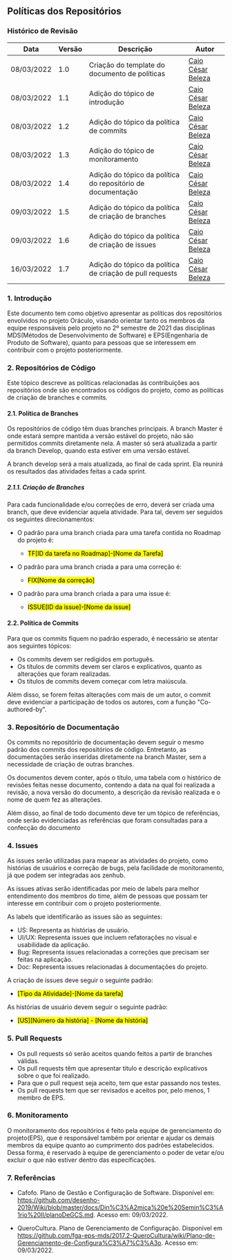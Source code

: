 ## Políticas dos Repositórios

### Histórico de Revisão

|Data|Versão|Descrição|Autor|
|--|--|--|--|
|08/03/2022|1.0| Criação do template do documento de políticas|[Caio César Beleza](github.com/Caiocbeleza)|
|08/03/2022|1.1| Adição do tópico de introdução | [Caio César Beleza](github.com/Caiocbeleza)|
|08/03/2022|1.2| Adição do tópico da política de commits | [Caio César Beleza](github.com/Caiocbeleza)|
|08/03/2022|1.3| Adição do tópico de monitoramento | [Caio César Beleza](github.com/Caiocbeleza)|
|08/03/2022|1.4| Adição do tópico da política do repositório de documentação | [Caio César Beleza](github.com/Caiocbeleza)|
|09/03/2022|1.5| Adição do tópico da política de criação de branches | [Caio César Beleza](github.com/Caiocbeleza)|
|09/03/2022|1.6| Adição do tópico da política de criação de issues | [Caio César Beleza](github.com/Caiocbeleza)|
|16/03/2022|1.7| Adição do tópico da política de criação de pull requests | [Caio César Beleza](github.com/Caiocbeleza)|




### 1. Introdução

Este documento tem como objetivo apresentar as políticas dos repositórios envolvidos no projeto Oráculo, visando orientar tanto os membros da equipe responsáveis pelo projeto no 2º semestre de 2021 das disciplinas MDS(Métodos de Desenvolvimento de Software) e EPS(Engenharia de Produto de Software), quanto para pessoas que se interessem em contribuir com o projeto posteriormente.

### 2. Repositórios de Código

Este tópico descreve as políticas relacionadas às contribuições aos repositórios onde são encontrados os códigos do projeto, como as políticas de criação de branches e commits.


#### 2.1. Política de Branches

Os repositórios de código têm duas branches principais. A branch Master é onde estará sempre mantida a versão estável do projeto, não são permitidos commits diretamente nela. A master só será atualizada a partir da branch Develop, quando esta estiver em uma versão estável.

A branch develop será a mais atualizada, ao final de cada sprint. Ela reunirá os resultados das atividades feitas a cada sprint.


##### 2.1.1. Criação de Branches

Para cada funcionalidade e/ou correções de erro, deverá ser criada uma branch, que deve evidenciar aquela atividade. Para tal, devem ser seguidos os seguintes direcionamentos:

- O padrão para uma branch criada para uma tarefa contida no Roadmap do projeto é:

  - <mark> TF[ID da tarefa no Roadmap]-[Nome da Tarefa] </mark>


- O padrão para uma branch criada a para uma correção é:

  - <mark> FIX[Nome da correção] </mark>


- O padrão para uma branch criada a para uma issue é:

  - <mark> ISSUE[ID da issue]-[Nome da issue] </mark>



#### 2.2. Política de Commits

Para que os commits fiquem no padrão esperado, é necessário se atentar aos seguintes tópicos:

- Os commits devem ser redigidos em português.
- Os títulos de commits devem ser claros e explicativos, quanto as alterações que foram realizadas.
- Os títulos de commits devem começar com letra maiúscula.

Além disso, se forem feitas alterações com mais de um autor, o commit deve evidenciar a participação de todos os autores, com a função "Co-authored-by".



### 3. Repositório de Documentação

Os commits no repositório de documentação devem seguir o mesmo padrão dos commits dos repositórios de código. Entretanto, as documentações serão inseridas diretamente na branch Master, sem a necessidade de criação de outras branches.

Os documentos devem conter, após o título, uma tabela com o histórico de revisões feitas nesse documento, contendo a data na qual foi realizada a revisão, a nova versão do documento, a descrição da revisão realizada e o nome de quem fez as alterações.

Além disso, ao final de todo documento deve ter um tópico de referências, onde serão evidenciadas as referências que foram consultadas para a confecção do documento



### 4. Issues

As issues serão utilizadas para mapear as atividades do projeto, como histórias de usuários e correção de bugs, pela facilidade de monitoramento, já que podem ser integradas aos zenhub.

As issues ativas serão identificadas por meio de labels para melhor entendimento dos membros do time, além de pessoas que possam ter interesse em contribuir com o projeto posteriormente.

As labels que identificarão as issues são as seguintes:

- US: Representa as histórias de usuário.
- UI/UX: Representa issues que incluem refatorações no visual e usabilidade da aplicação.
- Bug: Representa issues relacionadas a correções que precisam ser feitas na aplicação.
- Doc: Representa issues relacionadas à documentações do projeto.


A criação de issues deve seguir o seguinte padrão:
- <mark> [Tipo da Atividade]-[Nome da tarefa] </mark>

As histórias de usuário devem seguir o seguinte padrão:
- <mark>[US][Número da história] - [Nome da história] </mark>


### 5. Pull Requests

- Os pull requests só serão aceitos quando feitos a partir de branches válidas.
- Os pull requests têm que apresentar título e descrição explicativos sobre o que foi realizado.
- Para que o pull request seja aceito, tem que estar passando nos testes.
- Os pull requests tem que ser revisados e aceitos por, pelo menos, 1 membro de EPS.

### 6. Monitoramento

O monitoramento dos repositórios é feito pela equipe de gerenciamento do projeto(EPS), que é responsável também por orientar e ajudar os demais membros da equipe quanto ao cumprimento dos padrões estabelecidos. Dessa forma, é reservado à equipe de gerenciamento o poder de vetar e/ou excluir o que não estiver dentro das especificações.  

### 7. Referências

- Cafofo. Plano de Gestão e Configuração de Software. Disponível em: https://github.com/desenho-2019/Wiki/blob/master/docs/Din%C3%A2mica%20e%20Semin%C3%A1rio%20II/planoDeGCS.md. Acesso em: 09/03/2022.

- QueroCultura. Plano de Gerenciamento de Configuração. Disponível em https://github.com/fga-eps-mds/2017.2-QueroCultura/wiki/Plano-de-Gerenciamento-de-Configura%C3%A7%C3%A3o. Acesso em: 09/03/2022.
